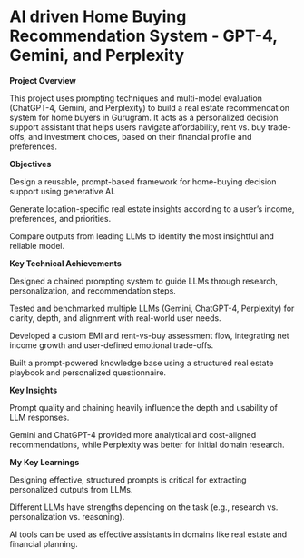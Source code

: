 # AI driven Home Buying Recommendation System - GPT-4, Gemini, and Perplexity


**Project Overview**




This project uses prompting techniques and multi-model evaluation (ChatGPT-4, Gemini, and Perplexity) to build a real estate recommendation system for home buyers in Gurugram. It acts as a personalized decision support assistant that helps users navigate affordability, rent vs. buy trade-offs, and investment choices, based on their financial profile and preferences.



**Objectives**




Design a reusable, prompt-based framework for home-buying decision support using generative AI.

Generate location-specific real estate insights according to a user’s income, preferences, and priorities.

Compare outputs from leading LLMs to identify the most insightful and reliable model.




**Key Technical Achievements**




Designed a chained prompting system to guide LLMs through research, personalization, and recommendation steps.

Tested and benchmarked multiple LLMs (Gemini, ChatGPT-4, Perplexity) for clarity, depth, and alignment with real-world user needs.

Developed a custom EMI and rent-vs-buy assessment flow, integrating net income growth and user-defined emotional trade-offs.

Built a prompt-powered knowledge base using a structured real estate playbook and personalized questionnaire.




**Key Insights**




Prompt quality and chaining heavily influence the depth and usability of LLM responses.

Gemini and ChatGPT-4 provided more analytical and cost-aligned recommendations, while Perplexity was better for initial domain research.



**My Key Learnings**



Designing effective, structured prompts is critical for extracting personalized outputs from LLMs.

Different LLMs have strengths depending on the task (e.g., research vs. personalization vs. reasoning).

AI tools can be used as effective assistants in domains like real estate and financial planning.



